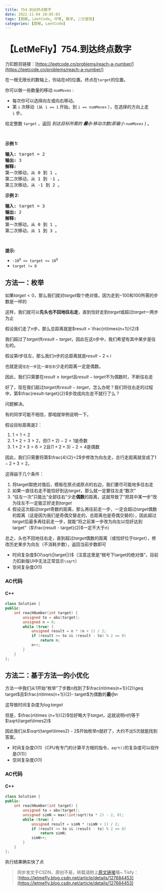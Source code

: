 ```yaml
---
title: 754.到达终点数字
date: 2022-11-04 10:05:03
tags: [题解, LeetCode, 中等, 数学, 二分查找]
categories: [题解, LeetCode]
---
```


# 【LetMeFly】754.到达终点数字

力扣题目链接：[https://leetcode.cn/problems/reach-a-number/](https://leetcode.cn/problems/reach-a-number/)

<p>在一根无限长的数轴上，你站在<code>0</code>的位置。终点在<code>target</code>的位置。</p>

<p>你可以做一些数量的移动 <code>numMoves</code> :</p>

<ul>
	<li>每次你可以选择向左或向右移动。</li>
	<li>第 <code>i</code>&nbsp;次移动（从 &nbsp;<code>i == 1</code>&nbsp;开始，到&nbsp;<code>i == numMoves</code> ），在选择的方向上走 <code>i</code>&nbsp;步。</li>
</ul>

<p>给定整数&nbsp;<code>target</code> ，返回 <em>到达目标所需的 <strong>最小&nbsp;</strong>移动次数(即最小 <code>numMoves</code> )&nbsp;</em>。</p>

<p>&nbsp;</p>

<p><strong>示例 1:</strong></p>

<pre>
<strong>输入:</strong> target = 2
<strong>输出:</strong> 3
<strong>解释:</strong>
第一次移动，从 0 到 1 。
第二次移动，从 1 到 -1 。
第三次移动，从 -1 到 2 。
</pre>

<p><strong>示例 2:</strong></p>

<pre>
<strong>输入:</strong> target = 3
<strong>输出:</strong> 2
<strong>解释:</strong>
第一次移动，从 0 到 1 。
第二次移动，从 1 到 3 。
</pre>

<p>&nbsp;</p>

<p><strong>提示:</strong></p>

<ul>
	<li><code>-10<sup>9</sup>&nbsp;&lt;= target &lt;= 10<sup>9</sup></code></li>
	<li><code>target != 0</code></li>
</ul>


    
## 方法一：枚举

如果$target<0$，那么我们就对$target$取个绝对值，因为走到$-100$和$100$所需的步数是一样的

这样，我们就可以**先头也不回地往右走**，直到恰好走到$target$或超过$target$一两步为止

假设我们走了$n$步，那么总距离就是$result = \frac{n\times(n+1)}{2}$

我们超过了$target$共$result-target$，因此在这$n$步中，我们希望有其中某步是往左的。

假设第$i$步往左，那么我们$n$步的总距离就是$result-2\times i$

也就是说```往左一步```比```一直往右```少走的距离一定是偶数。

因此，我们只需要在$result\geq target$且$result - target$不为偶数时，不断往右走

好了，现在我们超过$target$共$result-target$，怎么办呢？我们将往右走的过程中，第$\frac{result-target}{2}$步改成向左走不就行了么？

问题解决。

有的同学可能不相信，那咱就举例说明一下。

假设目标距离是$2$：

1. $1 = 1 < 2$
2. $1 + 2 = 3 > 2$，但$(1+2)-2=1$是奇数
3. $1+2+3=6>2$且$(1+2+3)-2=4$是偶数

因此，我们只需要将第$\frac{4}{2}=2$步修改为向左走，总行走距离就变成了$1-2+3=2$。

这得益于几个条件：

1. 将target取绝对值后，模板在原点或原点的右边，我们要尽可能地多往右走
2. 如果一直往右走不能恰好到达$target$，那么就一定要往左走“数次”
3. “往左一次”只能比“全部往右”少走**偶数**的距离，这就导致了“把其中某**一**步”改为往左不一定能正好走到$target$
4. 假设这次超过$target$奇数的距离，那么再往前走一步，一定会超过$target$偶数的距离（这是因为我们是奇偶交替走的，总距离也是奇偶交替的），因此超过$target$后最多再往前走一步，就能“将之前某一步改为向左以恰好达到target”（$\frac{result - target}{2}$一定不大于$n$）

总之，头也不回地往右走，直到超过$target$偶数的距离（或恰好位于$target$），修改历史某步为向左（不消耗步数），返回当前步数即可

+ 时间复杂度$O(\sqrt{|target|})$（注意这里是“根号下target的绝对值”，目前力扣新版UI中无法正常显示```\sqrt```）
+ 空间复杂度$O(1)$

### AC代码

#### C++

```cpp
class Solution {
public:
    int reachNumber(int target) {
        unsigned to = abs(target);
        unsigned n = 0;
        while (true) {
            unsigned result = n * (n + 1) / 2;
            if (result >= to && (result - to) % 2 == 0)
                return n;
            n++;
        }
    }
};
```

## 方法二：基于方法一的小优化

方法一中我们从$1$开始“枚举”了步数$n$找到了$\frac{n\times(n+1)}{2}\geq target$且$\frac{n\times(n+1)}{2}- target$为偶数的**最小**$n$

这导致时间复杂度为$\log target$

但是，$\frac{n\times (n+1)}{2}$恰好略大于$target$，这就说明$n$约等于$\sqrt{target\times2}$

因此我们从$\sqrt{target\times2} - 2$开始枚举$n$就好了，大约不出$5$次就能找到答案。

+ 时间复杂度$O(1)$（CPU有专门的计算平方根的指令，```aqrt()```的复杂度可以视作是$O(1)$）
+ 空间复杂度$O(1)$

### AC代码

#### C++

```cpp
class Solution {
public:
    int reachNumber(int target) {
        unsigned to = abs(target);
        unsigned simN = max((int)sqrt(to * 2) - 2, 0);
        while (true) {
            unsigned result = simN * (simN + 1) / 2;
            if (result >= to && (result - to) % 2 == 0)
                return simN;
            simN++;
        }
    }
};
```

执行结果确实快了点

> 同步发文于CSDN，原创不易，转载请附上[原文链接](https://blog.letmefly.xyz/2022/11/04/LeetCode%200754.%E5%88%B0%E8%BE%BE%E7%BB%88%E7%82%B9%E6%95%B0%E5%AD%97/)哦~
> Tisfy：[https://letmefly.blog.csdn.net/article/details/127684453](https://letmefly.blog.csdn.net/article/details/127684453)
